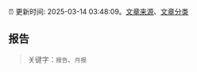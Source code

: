 :alarm_clock: 更新时间: 2025-03-14 03:48:09。[文章来源](/README.md)、[文章分类](/TAGS.md)

## 报告


> 关键字：`报告`、`月报`



